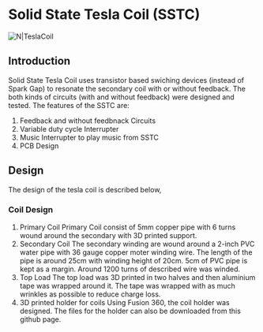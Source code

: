 # Solid State Tesla Coil (SSTC)
![N|TeslaCoil](https://live.staticflickr.com/65535/52919984034_5087448f26_b.jpg)

## Introduction
Solid State Tesla Coil uses transistor based swiching devices (instead of Spark Gap) to resonate the secondary coil with or without feedback. 
The both kinds of circuits (with and without feedback) were designed and tested.
The features of the SSTC are:
1. Feedback and without feedbnack Circuits
2. Variable duty cycle Interrupter
3. Music Interrupter to play music from SSTC
4. PCB Design

## Design
The design of the tesla coil is described below,
### Coil Design
1. Primary Coil
Primary Coil consist of 5mm copper pipe with 6 turns wound around the secondary with 3D printed support.
2. Secondary Coil
The secondary winding are wound around a 2-inch PVC water pipe with 36 gauge copper moter winding wire. The length of the pipe is around 25cm with winding height of 20cm. 5cm of PVC pipe is kept as a margin.
Around 1200 turns of described wire was winded.
3. Top Load
The top load was 3D printed in two halves and then aluminium tape was wrapped around it. The tape was wrapped with as much wrinkles as possible to reduce charge loss.
5. 3D printed holder for coils
Using Fusion 360, the coil holder was designed. The files for the holder can also be downloaded from this github page.
